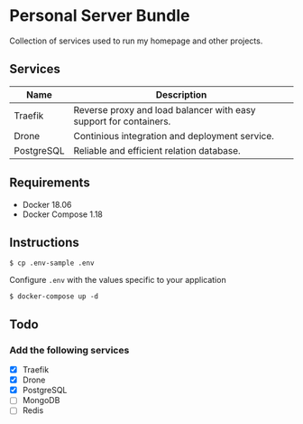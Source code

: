 # Personal Server Bundle
Collection of services used to run my homepage and other projects.

## Services
| Name | Description |
| --- | --- |
| Traefik | Reverse proxy and load balancer with easy support for containers. |
| Drone | Continious integration and deployment service. |
| PostgreSQL | Reliable and efficient relation database. |

## Requirements
* Docker 18.06
* Docker Compose 1.18

## Instructions
```console
$ cp .env-sample .env
```

Configure `.env` with the values specific to your application

```console
$ docker-compose up -d
```

## Todo

### Add the following services
- [x] Traefik
- [x] Drone
- [x] PostgreSQL
- [ ] MongoDB
- [ ] Redis
